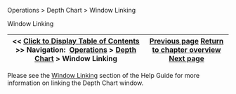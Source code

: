 ﻿


Operations \> Depth Chart \> Window Linking






















Window Linking







| \<\< [Click to Display Table of Contents](window_linking.md) \>\> **Navigation:**     [Operations](operations-1.md) \> [Depth Chart](depth_chart-1.md) \> Window Linking | [Previous page](depth_chart_properties-1.md) [Return to chapter overview](depth_chart-1.md) [Next page](fx-correlation-1.md) |
| --- | --- |











Please see the [Window Linking](linking_windows-1.md) section of the Help Guide for more information on linking the Depth Chart window.








